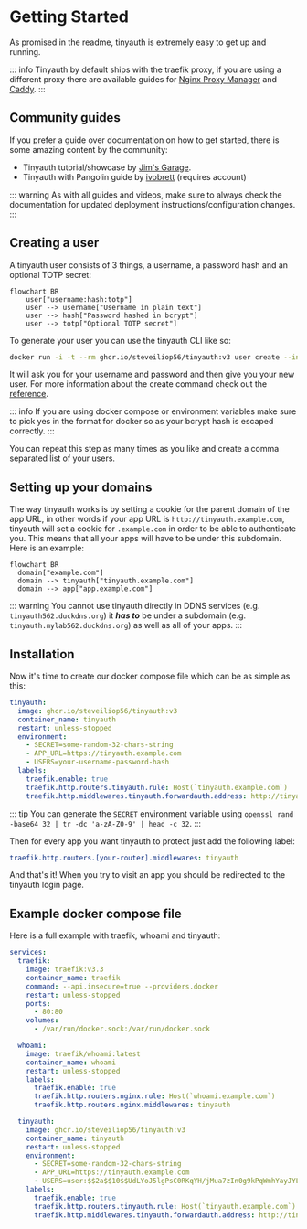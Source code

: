 # Getting Started

As promised in the readme, tinyauth is extremely easy to get up and running.

::: info
Tinyauth by default ships with the traefik proxy, if you are using a different proxy there are available guides for [Nginx Proxy Manager](/docs/guides/nginx-proxy-manager) and [Caddy](/docs/community/caddy).
:::

## Community guides

If you prefer a guide over documentation on how to get started, there is some amazing content by the community:

- Tinyauth tutorial/showcase by [Jim's Garage](https://youtube.com/watch?v=qmlHirOpzpc).
- Tinyauth with Pangolin guide by [ivobrett](https://forum.hhf.technology/t/implementing-external-authentication-in-pangolin-using-tinyauth-and-the-middleware-manager/1417) (requires account)

::: warning
As with all guides and videos, make sure to always check the documentation for updated deployment instructions/configuration changes.
:::

## Creating a user

A tinyauth user consists of 3 things, a username, a password hash and an optional TOTP secret:

```mermaid
flowchart BR
    user["username:hash:totp"]
    user --> username["Username in plain text"]
    user --> hash["Password hashed in bcrypt"]
    user --> totp["Optional TOTP secret"]
```

To generate your user you can use the tinyauth CLI like so:

```sh
docker run -i -t --rm ghcr.io/steveiliop56/tinyauth:v3 user create --interactive
```

It will ask you for your username and password and then give you your new user. For more information about the create command check out the [reference](/docs/reference/cli.md#create-user-command).

::: info
If you are using docker compose or environment variables make sure to pick yes in the format for docker so as your bcrypt hash is escaped correctly.
:::

You can repeat this step as many times as you like and create a comma separated list of your users.

## Setting up your domains

The way tinyauth works is by setting a cookie for the parent domain of the app URL, in other words if your app URL is `http://tinyauth.example.com`, tinyauth will set a cookie for `.example.com` in order to be able to authenticate you. This means that all your apps will have to be under this subdomain. Here is an example:

```mermaid
flowchart BR
  domain["example.com"]
  domain --> tinyauth["tinyauth.example.com"]
  domain --> app["app.example.com"]
```

::: warning
You cannot use tinyauth directly in DDNS services (e.g. `tinyauth562.duckdns.org`) it **_has to_** be under a subdomain (e.g. `tinyauth.mylab562.duckdns.org`) as well as all of your apps.
:::

## Installation

Now it's time to create our docker compose file which can be as simple as this:

```yaml
tinyauth:
  image: ghcr.io/steveiliop56/tinyauth:v3
  container_name: tinyauth
  restart: unless-stopped
  environment:
    - SECRET=some-random-32-chars-string
    - APP_URL=https://tinyauth.example.com
    - USERS=your-username-password-hash
  labels:
    traefik.enable: true
    traefik.http.routers.tinyauth.rule: Host(`tinyauth.example.com`)
    traefik.http.middlewares.tinyauth.forwardauth.address: http://tinyauth:3000/api/auth/traefik
```

::: tip
You can generate the `SECRET` environment variable using `openssl rand -base64 32 | tr -dc 'a-zA-Z0-9' | head -c 32`.
:::

Then for every app you want tinyauth to protect just add the following label:

```yaml
traefik.http.routers.[your-router].middlewares: tinyauth
```

And that's it! When you try to visit an app you should be redirected to the tinyauth login page.

## Example docker compose file

Here is a full example with traefik, whoami and tinyauth:

```yaml
services:
  traefik:
    image: traefik:v3.3
    container_name: traefik
    command: --api.insecure=true --providers.docker
    restart: unless-stopped
    ports:
      - 80:80
    volumes:
      - /var/run/docker.sock:/var/run/docker.sock

  whoami:
    image: traefik/whoami:latest
    container_name: whoami
    restart: unless-stopped
    labels:
      traefik.enable: true
      traefik.http.routers.nginx.rule: Host(`whoami.example.com`)
      traefik.http.routers.nginx.middlewares: tinyauth

  tinyauth:
    image: ghcr.io/steveiliop56/tinyauth:v3
    container_name: tinyauth
    restart: unless-stopped
    environment:
      - SECRET=some-random-32-chars-string
      - APP_URL=https://tinyauth.example.com
      - USERS=user:$$2a$$10$$UdLYoJ5lgPsC0RKqYH/jMua7zIn0g9kPqWmhYayJYLaZQ/FTmH2/u # user:password
    labels:
      traefik.enable: true
      traefik.http.routers.tinyauth.rule: Host(`tinyauth.example.com`)
      traefik.http.middlewares.tinyauth.forwardauth.address: http://tinyauth:3000/api/auth/traefik
```
